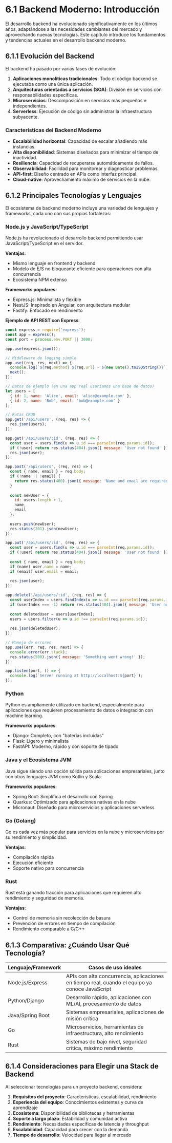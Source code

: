 # 6.1 Backend Moderno: Introducción

El desarrollo backend ha evolucionado significativamente en los últimos años, adaptándose a las necesidades cambiantes del mercado y aprovechando nuevas tecnologías. Este capítulo introduce los fundamentos y tendencias actuales en el desarrollo backend moderno.

## 6.1.1 Evolución del Backend

El backend ha pasado por varias fases de evolución:

1. **Aplicaciones monolíticas tradicionales**: Todo el código backend se ejecutaba como una única aplicación.
2. **Arquitecturas orientadas a servicios (SOA)**: División en servicios con responsabilidades específicas.
3. **Microservicios**: Descomposición en servicios más pequeños e independientes.
4. **Serverless**: Ejecución de código sin administrar la infraestructura subyacente.

### Características del Backend Moderno

- **Escalabilidad horizontal**: Capacidad de escalar añadiendo más instancias.
- **Alta disponibilidad**: Sistemas diseñados para minimizar el tiempo de inactividad.
- **Resiliencia**: Capacidad de recuperarse automáticamente de fallos.
- **Observabilidad**: Facilidad para monitorear y diagnosticar problemas.
- **API-first**: Diseño centrado en APIs como interfaz principal.
- **Cloud-native**: Aprovechamiento máximo de servicios en la nube.

## 6.1.2 Principales Tecnologías y Lenguajes

El ecosistema de backend moderno incluye una variedad de lenguajes y frameworks, cada uno con sus propias fortalezas:

### Node.js y JavaScript/TypeScript

Node.js ha revolucionado el desarrollo backend permitiendo usar JavaScript/TypeScript en el servidor.

**Ventajas**:
- Mismo lenguaje en frontend y backend
- Modelo de E/S no bloqueante eficiente para operaciones con alta concurrencia
- Ecosistema NPM extenso

**Frameworks populares**:
- Express.js: Minimalista y flexible
- NestJS: Inspirado en Angular, con arquitectura modular
- Fastify: Enfocado en rendimiento

**Ejemplo de API REST con Express**:

```javascript
const express = require('express');
const app = express();
const port = process.env.PORT || 3000;

app.use(express.json());

// Middleware de logging simple
app.use((req, res, next) => {
  console.log(`${req.method} ${req.url} - ${new Date().toISOString()}`);
  next();
});

// Datos de ejemplo (en una app real usaríamos una base de datos)
let users = [
  { id: 1, name: 'Alice', email: 'alice@example.com' },
  { id: 2, name: 'Bob', email: 'bob@example.com' }
];

// Rutas CRUD
app.get('/api/users', (req, res) => {
  res.json(users);
});

app.get('/api/users/:id', (req, res) => {
  const user = users.find(u => u.id === parseInt(req.params.id));
  if (!user) return res.status(404).json({ message: 'User not found' });
  res.json(user);
});

app.post('/api/users', (req, res) => {
  const { name, email } = req.body;
  if (!name || !email) {
    return res.status(400).json({ message: 'Name and email are required' });
  }
  
  const newUser = {
    id: users.length + 1,
    name,
    email
  };
  
  users.push(newUser);
  res.status(201).json(newUser);
});

app.put('/api/users/:id', (req, res) => {
  const user = users.find(u => u.id === parseInt(req.params.id));
  if (!user) return res.status(404).json({ message: 'User not found' });
  
  const { name, email } = req.body;
  if (name) user.name = name;
  if (email) user.email = email;
  
  res.json(user);
});

app.delete('/api/users/:id', (req, res) => {
  const userIndex = users.findIndex(u => u.id === parseInt(req.params.id));
  if (userIndex === -1) return res.status(404).json({ message: 'User not found' });
  
  const deletedUser = users[userIndex];
  users = users.filter(u => u.id !== parseInt(req.params.id));
  
  res.json(deletedUser);
});

// Manejo de errores
app.use((err, req, res, next) => {
  console.error(err.stack);
  res.status(500).json({ message: 'Something went wrong!' });
});

app.listen(port, () => {
  console.log(`Server running at http://localhost:${port}`);
});
```

### Python

Python es ampliamente utilizado en backend, especialmente para aplicaciones que requieren procesamiento de datos o integración con machine learning.

**Frameworks populares**:
- Django: Completo, con "baterías incluidas"
- Flask: Ligero y minimalista
- FastAPI: Moderno, rápido y con soporte de tipado

### Java y el Ecosistema JVM

Java sigue siendo una opción sólida para aplicaciones empresariales, junto con otros lenguajes JVM como Kotlin y Scala.

**Frameworks populares**:
- Spring Boot: Simplifica el desarrollo con Spring
- Quarkus: Optimizado para aplicaciones nativas en la nube
- Micronaut: Diseñado para microservicios y aplicaciones serverless

### Go (Golang)

Go es cada vez más popular para servicios en la nube y microservicios por su rendimiento y simplicidad.

**Ventajas**:
- Compilación rápida
- Ejecución eficiente
- Soporte nativo para concurrencia

### Rust

Rust está ganando tracción para aplicaciones que requieren alto rendimiento y seguridad de memoria.

**Ventajas**:
- Control de memoria sin recolección de basura
- Prevención de errores en tiempo de compilación
- Rendimiento comparable a C/C++

## 6.1.3 Comparativa: ¿Cuándo Usar Qué Tecnología?

| Lenguaje/Framework | Casos de uso ideales |
|-------------------|---------------------|
| Node.js/Express   | APIs con alta concurrencia, aplicaciones en tiempo real, cuando el equipo ya conoce JavaScript |
| Python/Django     | Desarrollo rápido, aplicaciones con ML/AI, procesamiento de datos |
| Java/Spring Boot  | Sistemas empresariales, aplicaciones de misión crítica |
| Go                | Microservicios, herramientas de infraestructura, alto rendimiento |
| Rust              | Sistemas de bajo nivel, seguridad crítica, máximo rendimiento |

## 6.1.4 Consideraciones para Elegir una Stack de Backend

Al seleccionar tecnologías para un proyecto backend, considera:

1. **Requisitos del proyecto**: Características, escalabilidad, rendimiento
2. **Experiencia del equipo**: Conocimientos existentes y curva de aprendizaje
3. **Ecosistema**: Disponibilidad de bibliotecas y herramientas
4. **Soporte a largo plazo**: Estabilidad y comunidad activa
5. **Rendimiento**: Necesidades específicas de latencia y throughput
6. **Escalabilidad**: Capacidad para crecer con la demanda
7. **Tiempo de desarrollo**: Velocidad para llegar al mercado
